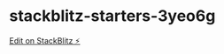 # stackblitz-starters-3yeo6g

[Edit on StackBlitz ⚡️](https://stackblitz.com/edit/stackblitz-starters-3yeo6g)